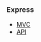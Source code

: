 ### Express
* [MVC](https://github.com/AlFahimBinFaruk/MVC_Blogs/tree/main)
* [API](https://github.com/AlFahimBinFaruk/Express_RefreshToken_Playground/tree/main)
